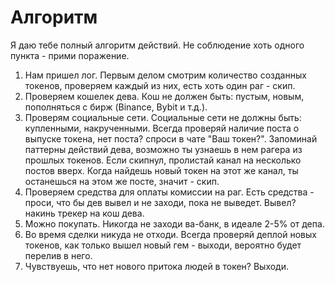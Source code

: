 # Алгоритм  
  
Я даю тебе полный алгоритм действий. Не соблюдение хоть одного пункта - прими поражение.  
  
1. Нам пришел лог. Первым делом смотрим количество созданных токенов, проверяем каждый из них, есть хоть один раг - скип.  
2. Проверяем кошелек дева. Кош не должен быть: пустым, новым, пополняться с бирж (Binance, Bybit и т.д.).  
3. Проверям социальные сети. Социальные сети не должны быть: купленными, накрученными. Всегда проверяй наличие поста о выпуске токена, нет поста? спроси в чате "Ваш токен?". Запоминай паттерны действий дева, возможно ты узнаешь в нем рагера из прошлых токенов. Если скипнул, пролистай канал на несколько постов вверх. Когда найдешь новый токен на этот же канал, ты останешься на этом же посте, значит - скип.  
4. Проверяем средства для оплаты комиссии на раг. Есть средства - проси, что бы дев вывел и не заходи, пока не выведет. Вывел? накинь трекер на кош дева.  
5. Можно покупать. Никогда не заходи ва-банк, в идеале 2-5% от депа.  
6. Во время сделки никуда не отходи. Всегда проверяй деплой новых токенов, как только вышел новый гем - выходи, вероятно будет перелив в него.  
7. Чувствуешь, что нет нового притока людей в токен? Выходи.  
